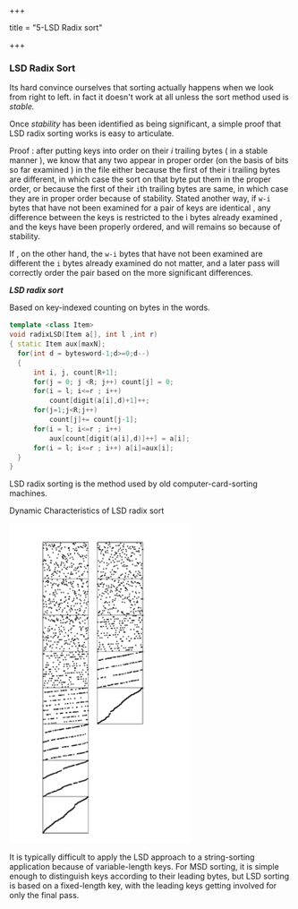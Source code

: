 +++

title = "5-LSD Radix sort"

+++

### LSD Radix Sort

Its hard convince ourselves that sorting actually happens when we look from right to left. in fact it doesn't work at all unless the sort method used is *stable.*

Once *stability* has been identified as being significant, a simple proof that LSD radix sorting works is easy to articulate.

Proof : after putting keys into order on their *i* trailing bytes ( in a stable manner ), we know that any two appear in proper order (on the basis of bits so far examined ) in the file either because the first of their i trailing bytes are different, in which case the sort on that byte put them in the proper order, or because the first of their `i`th trailing bytes are same, in which case they are in proper order because of stability. Stated another way, if `w-i` bytes that have not been examined for a pair of keys are identical , any difference between the keys is restricted to the i bytes already examined , and the keys have been properly ordered, and will remains so because of stability.

If , on the other hand, the `w-i` bytes that have not been examined are different the `i` bytes already examined do not matter, and a later pass will correctly order the pair based on the more significant differences.

***LSD radix sort***

Based on key-indexed counting on bytes in the words.

````c++
template <class Item>
void radixLSD(Item a[], int l ,int r)
{ static Item aux[maxN];
  for(int d = bytesword-1;d>=0;d--)
  {
      int i, j, count[R+1];
      for(j = 0; j <R; j++) count[j] = 0;
      for(i = l; i<=r ; i++)
          count[digit(a[i],d)+1]++;
      for(j=1;j<R;j++)
          count[j]+= count[j-1];
      for(i = l; i<=r ; i++)
          aux[count[digit(a[i],d)]++] = a[i];
      for(i = l; i<=r ; i++) a[i]=aux[i];
  }
}
````

LSD radix sorting is the method used by old computer-card-sorting machines.

Dynamic Characteristics of LSD radix sort

![image-20201205185841575](5-LSD_Radix_sort.assets/image-20201205185841575.png)

It is typically difficult to apply the LSD approach to a string-sorting application because of variable-length keys. For MSD sorting, it is simple enough to distinguish keys according to their leading bytes, but LSD sorting is based on a fixed-length key, with the leading keys getting involved for only the final pass.

